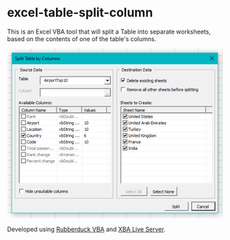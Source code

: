 # excel-table-split-column
This is an Excel VBA tool that will split a Table into separate worksheets, based on the contents of one of the table's columns.

![](Images/SplitTableDialog.PNG)

Developed using [Rubberduck VBA](https://github.com/rubberduck-vba/Rubberduck) and [XBA Live Server](https://marketplace.visualstudio.com/items?itemName=local-smart.excel-live-server).